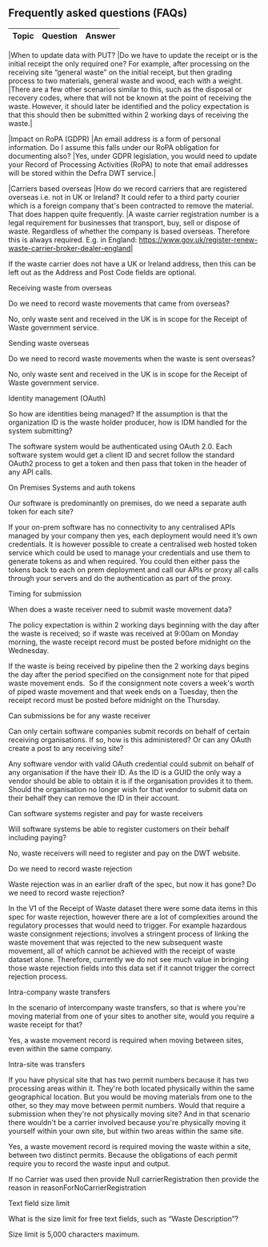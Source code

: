 ## Frequently asked questions (FAQs)

| Topic                 | Question                                             | Answer                                                                                                                                                           |
| --------------------- | ---------------------------------------------------- | ---------------------------------------------------------------------------------------------------------------------------------------------------------------- |          

|When to update data with PUT?
|Do we have to update the receipt or is the initial receipt the only required one? For example, after processing on the receiving site “general waste” on the initial receipt, but then grading process to two materials, general waste and wood, each with a weight. 
|There are a few other scenarios similar to this, such as the disposal or recovery codes, where that will not be known at the point of receiving the waste. However, it should later be identified and the policy expectation is that this should then be submitted within 2 working days of receiving the waste.|

|Impact on RoPA (GDPR)
|An email address is a form of personal information. Do I assume this falls under our RoPA obligation for documenting also?
|Yes, under GDPR legislation, you would need to update your Record of Processing Activities (RoPA) to note that email addresses will be stored within the Defra DWT service.|

|Carriers based overseas
|How do we record carriers that are registered overseas i.e. not in UK or Ireland? It could refer to a third party courier which is a foreign company that's been contracted to remove the material. That does happen quite frequently.
|A waste carrier registration number is a legal requirement for businesses that transport, buy, sell or dispose of waste. Regardless of whether the company is based overseas. Therefore this is always required.
E.g. in England: https://www.gov.uk/register-renew-waste-carrier-broker-dealer-england|

If the waste carrier does not have a UK or Ireland address, then this can be left out as the Address and Post Code fields are optional. 

Receiving waste from overseas

Do we need to record waste movements that came from overseas?

No, only waste sent and received in the UK is in scope for the Receipt of Waste government service.

Sending waste overseas

Do we need to record waste movements when the waste is sent overseas?

No, only waste sent and received in the UK is in scope for the Receipt of Waste government service.

Identity management (OAuth)

So how are identities being managed? If the assumption is that the organization ID is the waste holder producer, how is IDM handled for the system submitting?

The software system would be authenticated using OAuth 2.0. Each software system would get a client ID and secret follow the standard OAuth2 process to get a token and then pass that token in the header of any API calls.

On Premises Systems and auth tokens

Our software is predominantly on premises, do we need a separate auth token for each site?


If your on-prem software has no connectivity to any centralised APIs managed by your company then yes, each deployment would need it’s own credentials.  It is however possible to create a centralised web hosted token service which could be used to manage your credentials and use them to generate tokens as and when required.  You could then either pass the tokens back to each on prem deployment and call our APIs or proxy all calls through your servers and do the authentication as part of the proxy.

Timing for submission

When does a waste receiver need to submit waste movement data?

The policy expectation is within 2 working days beginning with the day after the waste is received; so if waste was received at 9:00am on Monday morning, the waste receipt record must be posted before midnight on the Wednesday. 

If the waste is being received by pipeline then the 2 working days begins the day after the period specified on the consignment note for that piped waste movement ends.  So if the consignment note covers a week's worth of piped waste movement and that week ends on a Tuesday, then the receipt record must be posted before midnight on the Thursday. 

Can submissions be for any waste receiver

Can only certain software companies submit records on behalf of certain receiving organisations. If so, how is this administered? Or can any OAuth create a post to any receiving site? 

Any software vendor with valid OAuth credential could submit on behalf of any organisation if the have their ID.  As the ID is a GUID the only way a vendor should be able to obtain it is if the organisation provides it to them.  Should the organisation no longer wish for that vendor to submit data on their behalf they can remove the ID in their account.

Can software systems register and pay for waste receivers

Will software systems be able to register customers on their behalf including paying? 

No, waste receivers will need to register and pay on the DWT website.

Do we need to record waste rejection

Waste rejection was in an earlier draft of the spec, but now it has gone? Do we need to record waste rejection?

In the V1 of the Receipt of Waste dataset there were some data items in this spec for waste rejection, however there are a lot of complexities around the regulatory processes that would need to trigger. For example hazardous waste consignment rejections; involves a stringent process of linking the waste movement that was rejected to the new subsequent waste movement, all of which cannot be achieved with the receipt of waste dataset alone. 
Therefore, currently we do not see much value in bringing those waste rejection fields into this data set if it cannot trigger the correct rejection process.

Intra-company waste transfers

In the scenario of intercompany waste transfers, so that is where you're moving material from one of your sites to another site, would you require a waste receipt for that?

Yes, a waste movement record is required when moving between sites, even within the same company.

Intra-site was transfers

If you have physical site that has two permit numbers because it has two processing areas within it. They're both located physically within the same geographical location.
But you would be moving materials from one to the other, so they may move between permit numbers. Would that require a submission when they're not physically moving site? And in that scenario there wouldn't be a carrier involved because you're physically moving it yourself within your own site, but within two areas within the same site.

Yes, a waste movement record is required moving the waste within a site, between two distinct permits. Because the obligations of each permit require you to record the waste input and output.

If no Carrier was used then provide Null carrierRegistration then provide the reason in reasonForNoCarrierRegistration

Text field size limit

What is the size limit for free text fields, such as “Waste Description”?

Size limit is 5,000 characters maximum.
